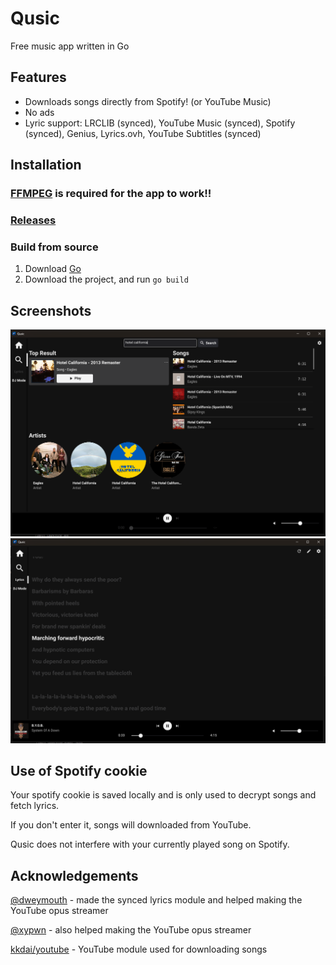 # Qusic
Free music app written in Go

## Features
- Downloads songs directly from Spotify! (or YouTube Music)
- No ads
- Lyric support: LRCLIB (synced), YouTube Music (synced), Spotify (synced), Genius, Lyrics.ovh, YouTube Subtitles (synced)

## Installation
### [FFMPEG](https://ffmpeg.org/) is required for the app to work!!

### [Releases](https://github.com/oq-x/qusic/releases)

### Build from source
1. Download [Go](https://go.dev)
2. Download the project, and run `go build`

## Screenshots
![screenshot](screenshots/image.png)
![screenshot](screenshots/image-1.png)

## Use of Spotify cookie
Your spotify cookie is saved locally and is only used to decrypt songs and fetch lyrics.

If you don't enter it, songs will downloaded from YouTube.

Qusic does not interfere with your currently played song on Spotify.

## Acknowledgements
[@dweymouth](https://github.com/dweymouth) - made the synced lyrics module and helped making the YouTube opus streamer

[@xypwn](https://github.com/xypwn) - also helped making the YouTube opus streamer

[kkdai/youtube](https://github.com/kkdai/youtube) - YouTube module used for downloading songs